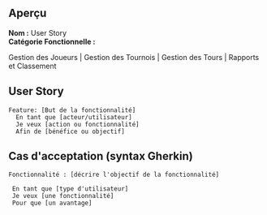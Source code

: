 ## Aperçu
**Nom :** User Story <br>
**Catégorie Fonctionnelle :** 

Gestion des Joueurs | Gestion des Tournois | Gestion des Tours | Rapports et Classement

## **User Story**
```gherkin
Feature: [But de la fonctionnalité]
  En tant que [acteur/utilisateur]
  Je veux [action ou fonctionnalité]
  Afin de [bénéfice ou objectif]
 ```


## Cas d'acceptation (syntax Gherkin)

```gherkin
Fonctionnalité : [décrire l'objectif de la fonctionnalité]
 
 En tant que [type d'utilisateur]
 Je veux [une fonctionnalité]
 Pour que [un avantage]
